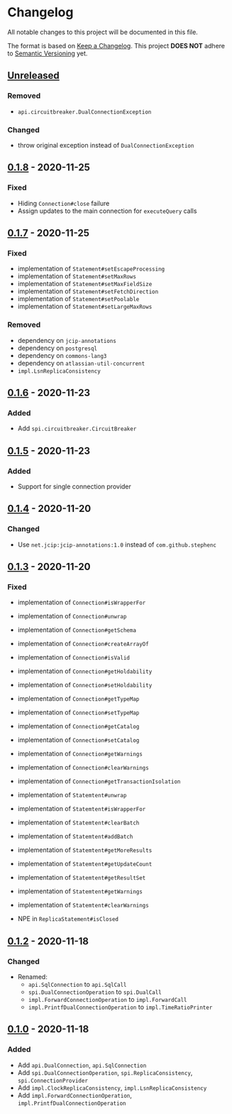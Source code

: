 # Changelog
All notable changes to this project will be documented in this file.

The format is based on [Keep a Changelog](http://keepachangelog.com/en/1.0.0/).
This project **DOES NOT** adhere to [Semantic Versioning](http://semver.org/spec/v2.0.0.html) yet.

## [Unreleased]
[Unreleased]: https://bitbucket.org/atlassian/db-replica/branches/compare/master%0Drelease-0.1.8

### Removed
- `api.circuitbreaker.DualConnectionException`

### Changed
- throw original exception instead of `DualConnectionException`

## [0.1.8] - 2020-11-25
[0.1.8]: https://bitbucket.org/atlassian/db-replica/branches/compare/release-0.1.8%0Drelease-0.1.7

### Fixed
- Hiding `Connection#close` failure
- Assign updates to the main connection for `executeQuery` calls

## [0.1.7] - 2020-11-25
[0.1.7]: https://bitbucket.org/atlassian/db-replica/branches/compare/release-0.1.7%0Drelease-0.1.6

### Fixed
- implementation of `Statement#setEscapeProcessing`
- implementation of `Statement#setMaxRows`
- implementation of `Statement#setMaxFieldSize`
- implementation of `Statement#setFetchDirection`
- implementation of `Statement#setPoolable`
- implementation of `Statement#setLargeMaxRows`

### Removed
- dependency on `jcip-annotations`
- dependency on `postgresql` 
- dependency on `commons-lang3`
- dependency on `atlassian-util-concurrent`
- `impl.LsnReplicaConsistency` 

## [0.1.6] - 2020-11-23
[0.1.6]: https://bitbucket.org/atlassian/db-replica/branches/compare/release-0.1.6%0Drelease-0.1.5

### Added
- Add `spi.circuitbreaker.CircuitBreaker`

## [0.1.5] - 2020-11-23
[0.1.5]: https://bitbucket.org/atlassian/db-replica/branches/compare/release-0.1.5%0Drelease-0.1.4

### Added
- Support for single connection provider

## [0.1.4] - 2020-11-20
[0.1.4]: https://bitbucket.org/atlassian/db-replica/branches/compare/release-0.1.4%0Drelease-0.1.3

### Changed
- Use `net.jcip:jcip-annotations:1.0` instead of `com.github.stephenc`

## [0.1.3] - 2020-11-20
[0.1.3]: https://bitbucket.org/atlassian/db-replica/branches/compare/release-0.1.3%0Drelease-0.1.2

### Fixed
- implementation of `Connection#isWrapperFor`
- implementation of `Connection#unwrap`
- implementation of `Connection#getSchema`
- implementation of `Connection#createArrayOf`
- implementation of `Connection#isValid`
- implementation of `Connection#getHoldability`
- implementation of `Connection#setHoldability`
- implementation of `Connection#getTypeMap`
- implementation of `Connection#setTypeMap`
- implementation of `Connection#getCatalog`
- implementation of `Connection#setCatalog`
- implementation of `Connection#getWarnings`
- implementation of `Connection#clearWarnings`
- implementation of `Connection#getTransactionIsolation`
- implementation of `Statemtent#unwrap`
- implementation of `Statemtent#isWrapperFor`
- implementation of `Statemtent#clearBatch`
- implementation of `Statemtent#addBatch`
- implementation of `Statemtent#getMoreResults`
- implementation of `Statemtent#getUpdateCount`
- implementation of `Statemtent#getResultSet`
- implementation of `Statemtent#getWarnings`
- implementation of `Statemtent#clearWarnings`

- NPE in `ReplicaStatement#isClosed`
    
## [0.1.2] - 2020-11-18
[0.1.2]: https://bitbucket.org/atlassian/db-replica/branches/compare/release-0.1.2%0Drelease-0.1.1

### Changed
- Renamed:
    - `api.SqlConnection` to `api.SqlCall`
    - `spi.DualConnectionOperation` to `spi.DualCall`
    - `impl.ForwardConnectionOperation` to `impl.ForwardCall`
    - `impl.PrintfDualConnectionOperation` to `impl.TimeRatioPrinter`

## [0.1.0] - 2020-11-18
[0.1.0]: https://bitbucket.org/atlassian/db-replica/branches/compare/release-0.1.0%0Dinitial-commit

### Added
- Add `api.DualConnection`, `api.SqlConnection`
- Add `spi.DualConnectionOperation`, `spi.ReplicaConsistency`, `spi.ConnectionProvider`
- Add `impl.ClockReplicaConsistency`, `impl.LsnReplicaConsistency`
- Add `impl.ForwardConnectionOperation`, `impl.PrintfDualConnectionOperation`
